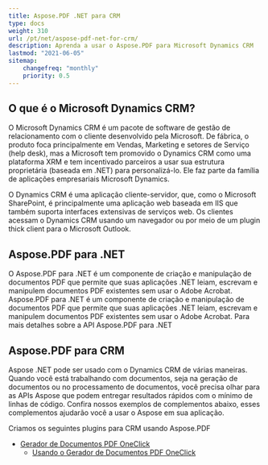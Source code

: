 ```yaml
---
title: Aspose.PDF .NET para CRM
type: docs
weight: 310
url: /pt/net/aspose-pdf-net-for-crm/
description: Aprenda a usar o Aspose.PDF para Microsoft Dynamics CRM
lastmod: "2021-06-05"
sitemap:
    changefreq: "monthly"
    priority: 0.5
---
```


## O que é o Microsoft Dynamics CRM?

O Microsoft Dynamics CRM é um pacote de software de gestão de relacionamento com o cliente desenvolvido pela Microsoft. De fábrica, o produto foca principalmente em Vendas, Marketing e setores de Serviço (help desk), mas a Microsoft tem promovido o Dynamics CRM como uma plataforma XRM e tem incentivado parceiros a usar sua estrutura proprietária (baseada em .NET) para personalizá-lo. Ele faz parte da família de aplicações empresariais Microsoft Dynamics.

O Dynamics CRM é uma aplicação cliente-servidor, que, como o Microsoft SharePoint, é principalmente uma aplicação web baseada em IIS que também suporta interfaces extensivas de serviços web. Os clientes acessam o Dynamics CRM usando um navegador ou por meio de um plugin thick client para o Microsoft Outlook.

## Aspose.PDF para .NET

O Aspose.PDF para .NET é um componente de criação e manipulação de documentos PDF que permite que suas aplicações .NET leiam, escrevam e manipulem documentos PDF existentes sem usar o Adobe Acrobat.
Aspose.PDF para .NET é um componente de criação e manipulação de documentos PDF que permite que suas aplicações .NET leiam, escrevam e manipulem documentos PDF existentes sem usar o Adobe Acrobat.
Para mais detalhes sobre a API Aspose.PDF para .NET

## Aspose.PDF para CRM

Aspose .NET pode ser usado com o Dynamics CRM de várias maneiras. Quando você está trabalhando com documentos, seja na geração de documentos ou no processamento de documentos, você precisa olhar para as APIs Aspose que podem entregar resultados rápidos com o mínimo de linhas de código. Confira nossos exemplos de complementos abaixo, esses complementos ajudarão você a usar o Aspose em sua aplicação.

Criamos os seguintes plugins para CRM usando Aspose.PDF

- [Gerador de Documentos PDF OneClick](/pdf/pt/net/oneclick-pdf-document-generator/)
  - [Usando o Gerador de Documentos PDF OneClick](/pdf/pt/net/using-oneclick-pdf-document-generator/)
